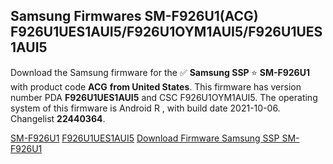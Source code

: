 <h2>Samsung Firmwares SM-F926U1(ACG) F926U1UES1AUI5/F926U1OYM1AUI5/F926U1UES1AUI5</h2>
Download the Samsung firmware for the ✅ <strong>Samsung SSP </strong> ⭐ <strong>SM-F926U1</strong> with product code <strong>ACG</strong> <strong> from United States</strong>. This firmware has version number PDA <strong>F926U1UES1AUI5</strong> and CSC F926U1OYM1AUI5. The operating system of this firmware is Android R , with build date 2021-10-06. Changelist <strong>22440364</strong>.


[SM-F926U1](https://samfirm.shop/samsung/model/SM-F926U1)
[F926U1UES1AUI5](https://samfirm.shop/samsung/pda/F926U1UES1AUI5)
[Download Firmware Samsung SSP SM-F926U1](https://samfirm.shop/samsung/firmware/462872)
